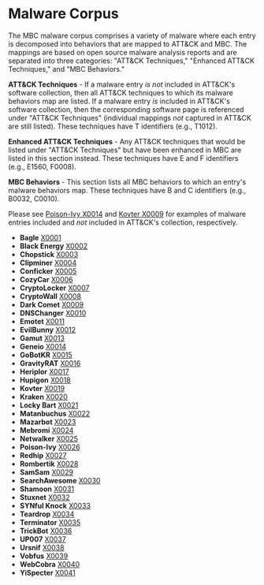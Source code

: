 # Malware Corpus

The MBC malware corpus comprises a variety of malware where each entry is decomposed into behaviors that are mapped to ATT&CK and MBC. The mappings are based on open source malware analysis reports and are separated into three categories: "ATT&CK Techniques," "Enhanced ATT&CK Techniques," and "MBC Behaviors."

**ATT&CK Techniques** - If a malware entry *is not* included in ATT&CK's software collection, then all ATT&CK techniques to which its malware behaviors map are listed. If a malware entry *is* included in ATT&CK's software collection, then the corresponding software page is referenced under "ATT&CK Techniques" (individual mappings *not* captured in ATT&CK are still listed). These techniques have T identifiers (e.g., T1012).

**Enhanced ATT&CK Techniques** - Any ATT&CK techniques that would be listed under "ATT&CK Techniques" but have been enhanced in MBC are listed in this section instead. These techniques have E and F identifiers (e.g., E1560, F0008).

**MBC Behaviors** - This section lists all MBC behaviors to which an entry's malware behaviors map.  These techniques have B and C identifiers (e.g., B0032, C0010).

Please see [Poison-Ivy X0014](../xample-malware/poison-ivy.md) and [Kovter X0009](../xample-malware/kovter.md) for examples of malware entries included and *not* included in ATT&CK's collection, respectively.

* **Bagle** [X0001](../xample-malware/bagle.md)
* **Black Energy** [X0002](../xample-malware/blackenergy.md)
* **Chopstick** [X0003](../xample-malware/chopstick.md)
* **Clipminer** [X0004](../xample-malware/clipminer.md)
* **Conficker** [X0005](../xample-malware/conficker.md)
* **CozyCar** [X0006](../xample-malware/cozycar.md)
* **CryptoLocker** [X0007](../xample-malware/cryptolocker.md)
* **CryptoWall** [X0008](../xample-malware/cryptowall.md)
* **Dark Comet** [X0009](../xample-malware/dark-comet.md)
* **DNSChanger** [X0010](../xample-malware/dnschanger.md)
* **Emotet** [X0011](../xample-malware/emotet.md)
* **EvilBunny** [X0012](../xample-malware/evilbunny.md)
* **Gamut** [X0013](../xample-malware/gamut.md)
* **Geneio** [X0014](../xample-malware/geneio.md)
* **GoBotKR** [X0015](../xample-malware/gobotkr.md)
* **GravityRAT** [X0016](../xample-malware/gravity-rat.md)
* **Heriplor** [X0017](../xample-malware/heriplor.md)
* **Hupigon** [X0018](../xample-malware/hupigon.md)
* **Kovter** [X0019](../xample-malware/kovter.md)
* **Kraken** [X0020](../xample-malware/kraken.md)
* **Locky Bart** [X0021](../xample-malware/locky-bart.md)
* **Matanbuchus** [X0022](../xample-malware/matanbuchus.md)
* **Mazarbot** [X0023](../xample-malware/mazarbot.md)
* **Mebromi** [X0024](../xample-malware/mebromi.md)
* **Netwalker** [X0025](../xample-malware/netwalker.md)
* **Poison-Ivy** [X0026](../xample-malware/poison-ivy.md)
* **Redhip** [X0027](../xample-malware/rebhip.md)
* **Rombertik** [X0028](../xample-malware/rombertik.md)
* **SamSam** [X0029](../xample-malware/samsam.md)
* **SearchAwesome** [X0030](../xample-malware/searchawesome.md)
* **Shamoon** [X0031](../xample-malware/shamoon.md)
* **Stuxnet** [X0032](../xample-malware/stuxnet.md)
* **SYNful Knock** [X0033](../xample-malware/synful-knock.md)
* **Teardrop** [X0034](../xample-malware/teardrop.md)
* **Terminator** [X0035](../xample-malware/terminator.md)
* **TrickBot** [X0036](../xample-malware/trickbot.md)
* **UP007** [X0037](../xample-malware/up007.md)
* **Ursnif** [X0038](../xample-malware/ursnif.md)
* **Vobfus** [X0039](../xample-malware/vobfus.md)
* **WebCobra** [X0040](../xample-malware/webcobra.md)
* **YiSpecter** [X0041](../xample-malware/yispecter.md)

